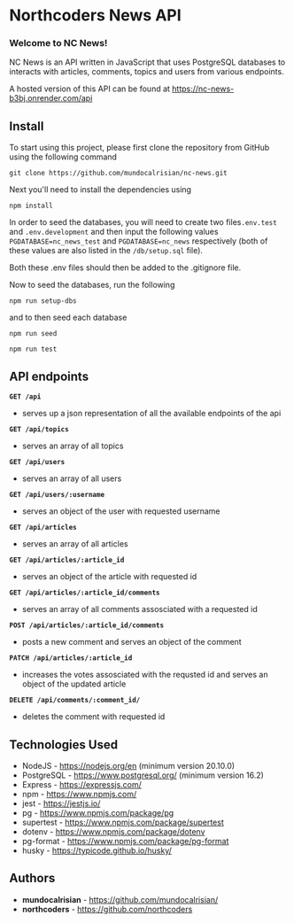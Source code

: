 # Northcoders News API

### Welcome to NC News! ###

NC News is an API written in JavaScript that uses PostgreSQL databases to interacts with articles, comments, topics and users from various endpoints.

A hosted version of this API can be found at https://nc-news-b3bj.onrender.com/api

## Install

To start using this project, please first clone the repository from GitHub using the following command

    git clone https://github.com/mundocalrisian/nc-news.git

Next you'll need to install the dependencies using 

    npm install

In order to seed the databases, you will need to create two files`.env.test` and `.env.development` and then input the following values `PGDATABASE=nc_news_test` and `PGDATABASE=nc_news` respectively (both of these values are also listed in the `/db/setup.sql` file).

Both these .env files should then be added to the .gitignore file.

Now to seed the databases, run the following

    npm run setup-dbs

and to then seed each database

    npm run seed

    npm run test

## API endpoints
**`GET /api`**
- serves up a json representation of all the available endpoints of the api

**`GET /api/topics`**
- serves an array of all topics

**`GET /api/users`**
- serves an array of all users

**`GET /api/users/:username`**
- serves an object of the user with requested username

**`GET /api/articles`**
- serves an array of all articles

**`GET /api/articles/:article_id`**
- serves an object of the article with requested id

**`GET /api/articles/:article_id/comments`**
- serves an array of all comments assosciated with a requested id

**`POST /api/articles/:article_id/comments`**
- posts a new comment and serves an object of the comment

**`PATCH /api/articles/:article_id`**
- increases the votes assosciated with the requsted id and serves an object of the updated article

**`DELETE /api/comments/:comment_id/`**
- deletes the comment with requested id

## Technologies Used

-   NodeJS - https://nodejs.org/en (minimum version 20.10.0)
-   PostgreSQL - https://www.postgresql.org/ (minimum version 16.2)
-   Express - https://expressjs.com/
-   npm - https://www.npmjs.com/
-   jest - https://jestjs.io/
-   pg - https://www.npmjs.com/package/pg
-   supertest - https://www.npmjs.com/package/supertest
-   dotenv - https://www.npmjs.com/package/dotenv
-   pg-format - https://www.npmjs.com/package/pg-format
-   husky - https://typicode.github.io/husky/

## Authors
- **mundocalrisian** - https://github.com/mundocalrisian/
- **northcoders** - https://github.com/northcoders

